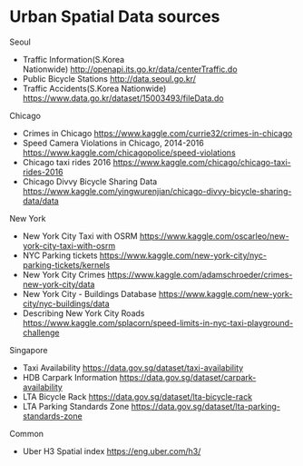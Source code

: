 # Urban Spatial Data sources

Seoul

- Traffic Information(S.Korea Nationwide) http://openapi.its.go.kr/data/centerTraffic.do
- Public Bicycle Stations http://data.seoul.go.kr/
- Traffic Accidents(S.Korea Nationwide) https://www.data.go.kr/dataset/15003493/fileData.do

Chicago

- Crimes in Chicago https://www.kaggle.com/currie32/crimes-in-chicago
- Speed Camera Violations in Chicago, 2014-2016 https://www.kaggle.com/chicagopolice/speed-violations
- Chicago taxi rides 2016 https://www.kaggle.com/chicago/chicago-taxi-rides-2016
- Chicago Divvy Bicycle Sharing Data https://www.kaggle.com/yingwurenjian/chicago-divvy-bicycle-sharing-data/data

New York

- New York City Taxi with OSRM https://www.kaggle.com/oscarleo/new-york-city-taxi-with-osrm
- NYC Parking tickets https://www.kaggle.com/new-york-city/nyc-parking-tickets/kernels
- New York City Crimes https://www.kaggle.com/adamschroeder/crimes-new-york-city/data
- New York City - Buildings Database https://www.kaggle.com/new-york-city/nyc-buildings/data
- Describing New York City Roads https://www.kaggle.com/splacorn/speed-limits-in-nyc-taxi-playground-challenge

Singapore

- Taxi Availability https://data.gov.sg/dataset/taxi-availability
- HDB Carpark Information https://data.gov.sg/dataset/carpark-availability
- LTA Bicycle Rack https://data.gov.sg/dataset/lta-bicycle-rack
- LTA Parking Standards Zone https://data.gov.sg/dataset/lta-parking-standards-zone

Common
- Uber H3 Spatial index https://eng.uber.com/h3/
